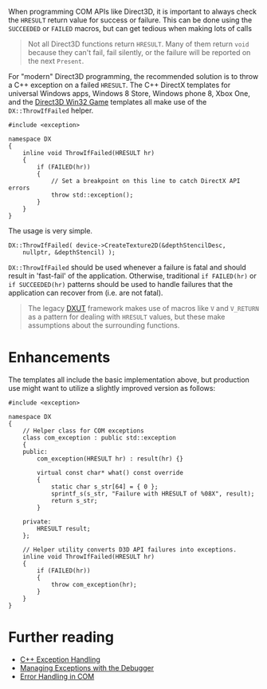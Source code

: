 When programming COM APIs like Direct3D, it is important to always check the ``HRESULT`` return value for success or failure. This can be done using the ``SUCCEEDED`` or ``FAILED`` macros, but can get tedious when making lots of calls

> Not all Direct3D functions return ``HRESULT``. Many of them return ``void`` because they can't fail, fail silently, or the failure will be reported on the next ``Present``.

For "modern" Direct3D programming, the recommended solution is to throw a C++ exception on a failed ``HRESULT``. The C++ DirectX templates for universal Windows apps, Windows 8 Store, Windows phone 8, Xbox One, and the [Direct3D Win32 Game](http://blogs.msdn.com/b/chuckw/archive/2015/01/06/direct3d-win32-game-visual-studio-template.aspx) templates all make use of the ``DX::ThrowIfFailed`` helper.

    #include <exception>

    namespace DX
    {
        inline void ThrowIfFailed(HRESULT hr)
        {
            if (FAILED(hr))
            {
                // Set a breakpoint on this line to catch DirectX API errors
                throw std::exception();
            }
        }
    }

The usage is very simple. 

    DX::ThrowIfFailed( device->CreateTexture2D(&depthStencilDesc,
        nullptr, &depthStencil) );

``DX::ThrowIfFailed`` should be used whenever a failure is fatal and should result in 'fast-fail' of the application. Otherwise, traditional ``if FAILED(hr)`` or ``if SUCCEEDED(hr)`` patterns should be used to handle failures that the application can recover from (i.e. are not fatal).

> The legacy [DXUT](https://github.com/Microsoft/DXUT) framework makes use of macros like ``V`` and ``V_RETURN`` as a pattern for dealing with ``HRESULT`` values, but these make assumptions about the surrounding functions.

# Enhancements

The templates all include the basic implementation above, but production use might want to utilize a slightly improved version as follows:

    #include <exception>

    namespace DX
    {
        // Helper class for COM exceptions
        class com_exception : public std::exception
        {
        public:
            com_exception(HRESULT hr) : result(hr) {}

            virtual const char* what() const override
            {
                static char s_str[64] = { 0 };
                sprintf_s(s_str, "Failure with HRESULT of %08X", result);
                return s_str;
            }

        private:
            HRESULT result;
        };

        // Helper utility converts D3D API failures into exceptions.
        inline void ThrowIfFailed(HRESULT hr)
        {
            if (FAILED(hr))
            {
                throw com_exception(hr);
            }
        }
    }

# Further reading

* [C++ Exception Handling](http://msdn.microsoft.com/en-us/library/4t3saedz.aspx)
* [Managing Exceptions with the Debugger](https://msdn.microsoft.com/en-us/library/x85tt0dd.aspx)
* [Error Handling in COM](https://msdn.microsoft.com/en-us/library/windows/desktop/ff485842.aspx)